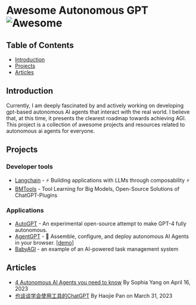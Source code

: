 # Awesome Autonomous GPT ![Awesome](https://cdn.rawgit.com/sindresorhus/awesome/d7305f38d29fed78fa85652e3a63e154dd8e8829/media/badge.svg)

## Table of Contents

- [Introduction](#introduction)
- [Projects](#projects)
- [Articles](#articles)

## Introduction
Currently, I am deeply fascinated by and actively working on developing gpt-based autonomous AI agents that interact with the real world. I believe that, at this time, it presents the clearest roadmap towards achieving AGI. This project is a collection of awesome projects and resources related to autonomous ai agents for everyone.


## Projects

### Developer tools
- [Langchain](https://github.com/hwchase17/langchain) - ⚡ Building applications with LLMs through composability ⚡
- [BMTools](https://github.com/OpenBMB/BMTools) - Tool Learning for Big Models, Open-Source Solutions of ChatGPT-Plugins

### Applications
- [AutoGPT](https://github.com/Significant-Gravitas/Auto-GPT) - An experimental open-source attempt to make GPT-4 fully autonomous.
- [AgentGPT](https://github.com/reworkd/AgentGPT) - 🤖 Assemble, configure, and deploy autonomous AI Agents in your browser. [[demo]](agentgpt.reworkd.ai)
- [BabyAGI](https://github.com/yoheinakajima/babyagi) - an example of an AI-powered task management system


## Articles
- [4 Autonomous AI Agents you need to know](https://towardsdatascience.com/4-autonomous-ai-agents-you-need-to-know-d612a643fa92) By Sophia Yang on April 16, 2023
- [也谈谈学会使用工具的ChatGPT](https://zhuanlan.zhihu.com/p/618448188) By Haojie Pan on March 31, 2023
